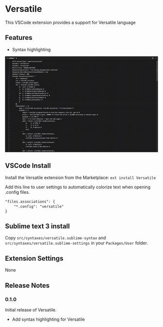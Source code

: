 # Versatile

This VSCode extension provides a support for Versatile language

## Features

* Syntax highlighting

![Demo](https://github.com/Swiiip/versatile-extension/raw/master/demo.gif)

## VSCode Install

Install the Versatile extension from the Marketplace: `ext install Versatile`

Add this line to user settings to automatically colorize text when opening .config files.
```
"files.associations": {
    "*.config": "versatile"
}
```

## Sublime text 3 install

Copy `src/syntaxes/versatile.sublime-syntax` and `src/syntaxes/versatile.sublime-settings` in your `Packages/User` folder.


## Extension Settings

None

## Release Notes

### 0.1.0

Initial release of Versatile.
* Add syntax highlighting for Versatile